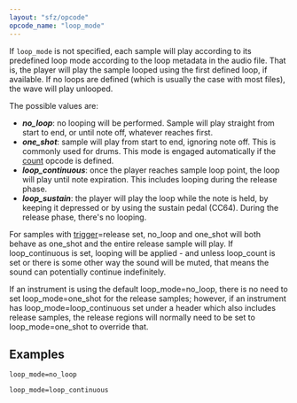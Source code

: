 ```yaml
---
layout: "sfz/opcode"
opcode_name: "loop_mode"
---
```

If `loop_mode` is not specified, each sample will play according to its predefined
loop mode according to the loop metadata in the audio file. That is, the player
will play the sample looped using the first defined loop, if available. If no
loops are defined (which is usually the case with most files), the wave will
play unlooped.

The possible values are:

- ***no_loop***: no looping will be performed. Sample will play straight from start
                to end, or until note off, whatever reaches first.
- ***one_shot***: sample will play from start to end, ignoring note off.
                This is commonly used for drums.
                This mode is engaged automatically if the [count](count) opcode
                is defined.
- ***loop_continuous***: once the player reaches sample loop point,
                        the loop will play until note expiration. This includes looping during the release phase.
- ***loop_sustain***: the player will play the loop while the note is held, by keeping
                    it depressed or by using the sustain pedal (CC64). During the release phase, there's no looping.
										
For samples with [trigger](/opcodes/trigger)=release set, no_loop and one_shot will both behave as one_shot
and the entire release sample will play. If loop_continuous is set, looping will be
applied - and unless loop_count is set or there is some other way the sound will be muted,
that means the sound can potentially continue indefinitely.

If an instrument is using the default loop_mode=no_loop, there is no need to set loop_mode=one_shot for the
release samples; however, if an instrument has loop_mode=loop_continuous set under a header which also
includes release samples, the release regions will normally need to be set to loop_mode=one_shot to override that.

## Examples

```
loop_mode=no_loop

loop_mode=loop_continuous
```
